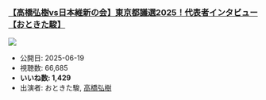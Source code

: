 ### [【高橋弘樹vs日本維新の会】東京都議選2025！代表者インタビュー【おときた駿】](https://www.youtube.com/watch?v=IW7Yxeoi67Y)
[![](https://img.youtube.com/vi/IW7Yxeoi67Y/hqdefault.jpg)](https://www.youtube.com/watch?v=IW7Yxeoi67Y)
-   公開日: 2025-06-19
-   視聴数: 66,685
-   **いいね数: 1,429**
-   出演者: おときた駿, [高橋弘樹](/rehacq_fan/people/高橋弘樹 "wikilink")
